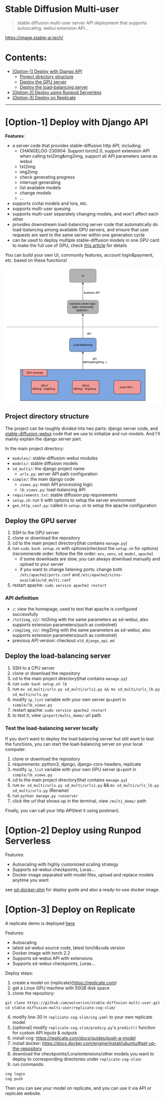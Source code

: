 # Stable Diffusion Multi-user
> stable diffusion multi-user server API deployment that supports autoscaling, webui extension API...

https://image.stable-ai.tech/

# Contents:

- [[Option-1] Deploy with Django API](https://github.com/wolverinn/stable-diffusion-multi-user#option-1-deploy-with-django-api)
    - [Project directory structure](https://github.com/wolverinn/stable-diffusion-multi-user#project-directory-structure)
    - [Deploy the GPU server](https://github.com/wolverinn/stable-diffusion-multi-user#deploy-the-gpu-server)
    - [Deploy the load-balancing server](https://github.com/wolverinn/stable-diffusion-multi-user#deploy-the-load-balancing-server)
- [[Option-2] Deploy using Runpod Serverless](https://github.com/wolverinn/stable-diffusion-multi-user#option-2-deploy-using-runpod-serverless)
- [[Option-3] Deploy on Replicate](https://github.com/wolverinn/stable-diffusion-multi-user#option-3-deploy-on-replicate)

--------

# [Option-1] Deploy with Django API

**Features**: 

- a server code that provides stable-diffusion http API, including:
    - CHANGELOG-230904: Support torch2.0, support extension API when calling txt2img&img2img, support all API parameters same as webui
    - txt2img
    - img2img
    - check generating progress
    - interrupt generating
    - list available models
    - change models
    - ...
- supports civitai models and lora, etc.
- supports multi-user queuing
- supports multi-user separately changing models, and won't affect each other
- provides downstream load-balancing server code that automatically do load-balancing among available GPU servers, and ensure that user requests are sent to the same server within one generation cycle
- can be used to deploy multiple stable-diffusion models in one GPU card to make the full use of GPU, check [this article](https://mp.weixin.qq.com/s/AktAQ7ek8Tkph3uvSeiOVg) for details

You can build your own UI, community features, account login&payment, etc. based on these functions!

![load balancing](vx_images/516000908230643.jpg)

## Project directory structure

The project can be roughly divided into two parts: django server code, and [stable-diffusion-webui](https://github.com/AUTOMATIC1111/stable-diffusion-webui) code that we use to initialize and run models. And I'll mainly explain the django server part.

In the main project directory:

- `modules/`: stable-diffusion-webui modules
- `models/`: stable diffusion models
- `sd_multi/`: the django project name
    - `urls.py`: server API path configuration
- `simple/`: the main django code
    - `views.py`: main API processing logic
    - `lb_views.py`: load-balancing API
- `requirements.txt`: stable diffusion pip requirements
- `setup.sh`: run it with options to setup the server environment
- `gen_http_conf.py`: called in `setup.sh` to setup the apache configuration

## Deploy the GPU server

1. SSH to the GPU server
2. clone or download the repository
3. cd to the main project directory(that contains `manage.py`)
4. run `sudo bash setup.sh` with options(checkout the `setup.sh` for options)(recommende order: follow the file order: `env`, `venv`, `sd_model`, `apache`)
    - if some downloads are slow, you can always download manually and upload to your server
    - if you want to change listening ports: change both `/etc/apache2/ports.conf` and `/etc/apache2/sites-available/sd_multi.conf`
5. restart apache: `sudo service apache2 restart`

### API definition

- `/`: view the homepage, used to test that apache is configured successfully
- `/txt2img_v2/`: txt2img with the same parameters as sd-webui, also supports extension parameters(such as controlnet)
- `/img2img_v2/`: img2img with the same parameters as sd-webui, also supports extension parameters(such as controlnet)
- previous API version: checkout `old_django_api.md`

## Deploy the load-balancing server

1. SSH to a CPU server
2. clone or download the repository
3. cd to the main project directory(that contains `manage.py`)
4. run `sudo bash setup.sh lb`
5. run `mv sd_multi/urls.py sd_multi/urls1.py && mv sd_multi/urls_lb.py sd_multi/urls.py`
6. modify `ip_list` variable with your own server ip+port in `simple/lb_views.py`
7. restart apache: `sudo service apache2 restart`
8. to test it, view `ip+port/multi_demo/` url path

### Test the load-balancing server locally
If you don't want to deploy the load balancing server but still want to test the functions, you can start the load-balancing server on your local computer.

1. clone or download the repository
2. requirements: python3, django, django-cors-headers, replicate
3. modify `ip_list` variable with your own GPU server ip+port in `simple/lb_views.py`
4. cd to the main project directory(that contains `manage.py`)
5. run `mv sd_multi/urls.py sd_multi/urls1.py` && `mv sd_multi/urls_lb.py sd_multi/urls.py` (Rename)
6. run `python manage.py runserver`
7. click the url that shows up in the terminal, view `/multi_demo/` path

Finally, you can call your http API(test it using postman).

# [Option-2] Deploy using Runpod Serverless

Features:

- Autoscaling with highly customized scaling strategy
- Supports sd-webui checkpoints, Loras...
- Docker image separated with model files, upload and replace models anytime you want

see [sd-docker-slim](https://github.com/wolverinn/stable-diffusion-multi-user/tree/master/sd-docker-slim) for deploy guide and also a ready-to-use docker image.

# [Option-3] Deploy on Replicate
A replicate demo is deployed [here](https://replicate.com/wolverinn/webui-api)

Features:

- Autoscaling
- latest sd-webui source code, latest torch&cuda version
- Docker image with torch 2.2
- Supports sd-webui API with extensions
- Supports sd-webui checkpoints, Loras...

Deploy steps:

1. create a model on (replicate)(https://replicate.com)
2. get a Linux GPU machine with 50GB disk space
3. clone the repository: 

```
git clone https://github.com/wolverinn/stable-diffusion-multi-user.git
cd stable-diffusion-multi-user/replicate-cog-slim/
```

4. modify line-30 in `replicate-cog-slim/cog.yaml` to your own replicate model
5. [optional] modify `replicate-cog-slim/predicy.py`'s `predict()` function for custom API inputs & outputs
6. install cog: https://replicate.com/docs/guides/push-a-model
7. install docker: https://docs.docker.com/engine/install/ubuntu/#set-up-the-repository
8. download the checkpoints/Lora/extensions/other models you want to deploy to corresponding directories under `replicate-cog-slim/`
9. run commands:

```
cog login
cog push
```

Then you can see your model on replicate, and you can use it via API or replicate website.